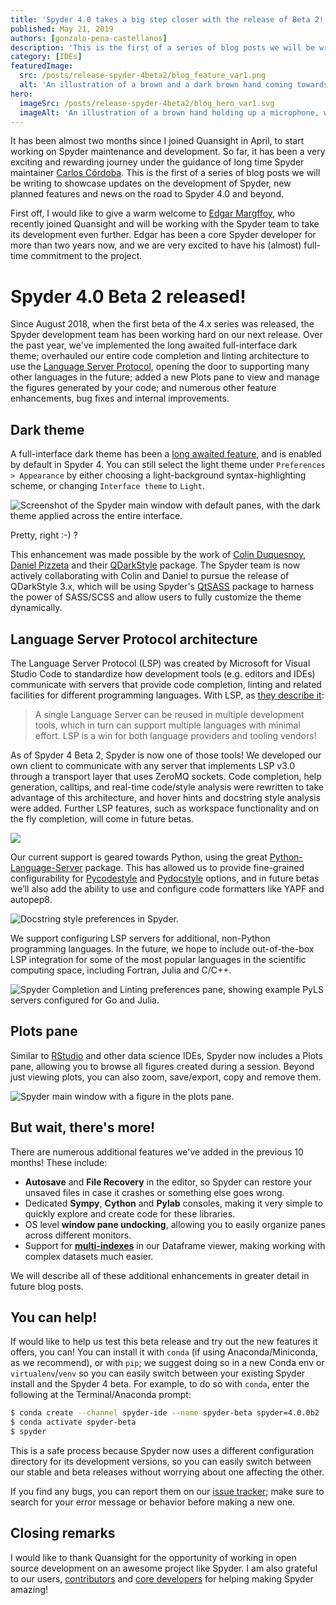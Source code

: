 ```yaml
---
title: 'Spyder 4.0 takes a big step closer with the release of Beta 2!'
published: May 21, 2019
authors: [gonzalo-pena-castellanos]
description: 'This is the first of a series of blog posts we will be writing to showcase updates on the development of Spyder, new planned features and news on the road to Spyder 4.0 and beyond.'
category: [IDEs]
featuredImage:
  src: /posts/release-spyder-4beta2/blog_feature_var1.png
  alt: 'An illustration of a brown and a dark brown hand coming towards each other to pass a business card with the logo of Quansight Labs.'
hero:
  imageSrc: /posts/release-spyder-4beta2/blog_hero_var1.svg
  imageAlt: 'An illustration of a brown hand holding up a microphone, with some graphical elements highlighting the top of the microphone.'
---
```


It has been almost two months since I joined Quansight in April, to start 
working on Spyder maintenance and 
development. So far, it has been a very exciting and rewarding journey under 
the guidance of long time Spyder maintainer
[Carlos Córdoba](https://github.com/ccordoba12).
This is the first of a series of blog posts we will be writing to showcase 
updates on the development of Spyder, new planned features and news on the 
road to Spyder 4.0 and beyond.

First off, I would like to give a warm welcome to
[Edgar Margffoy](https://github.com/andfoy),
who recently joined Quansight and will be working with the Spyder team to
take its development even further. Edgar has been a core Spyder developer 
for more than two years now, and we are very excited to have his (almost)
full-time commitment to the project.

# Spyder 4.0 Beta 2 released!

Since August 2018, when the first beta of the 4.x series was released, the
Spyder development team has been working hard on our next release.
Over the past year, we've implemented the long awaited full-interface dark theme;
overhauled our entire code completion and linting architecture to use the
[Language Server Protocol](https://microsoft.github.io/language-server-protocol/),
opening the door to supporting many other languages in the future;
added a new Plots pane to view and manage the figures generated by your code;
and numerous other feature enhancements, bug fixes and internal improvements.

## Dark theme

A full-interface dark theme has been a
[long awaited feature](https://github.com/spyder-ide/spyder/issues/2350),
and is enabled by default in Spyder 4. You can still select the
light theme under  ``Preferences > Appearance`` by either choosing a light-background
syntax-highlighting scheme, or changing ``Interface theme`` to ``Light``.

![Screenshot of the Spyder main window with default panes, with the dark theme applied across the entire interface.](/posts/release-spyder-4beta2/spyder-qdarkstyle.png)

Pretty, right :-) ?

This enhancement was made possible by the work of
[Colin Duquesnoy](https://github.com/ColinDuquesnoy),
[Daniel Pizzeta](https://github.com/dpizetta)
and their [QDarkStyle](https://github.com/ColinDuquesnoy/QDarkStyleSheet/)
package. The Spyder team is now actively collaborating with Colin and Daniel
to pursue the release of QDarkStyle 3.x, which will be using Spyder's
[QtSASS](https://github.com/spyder-ide/qtsass/)
package to harness the power of SASS/SCSS and allow users to fully customize
the theme dynamically.


## Language Server Protocol architecture

The Language Server Protocol (LSP) was created by Microsoft for Visual Studio Code to standardize how
development tools (e.g. editors and IDEs) communicate with
servers that provide code completion, linting and related facilities for
different programming languages. With LSP, as
[they describe it](https://web.archive.org/web/20190528210156/https://microsoft.github.io/language-server-protocol/):

> A single Language Server can be reused in multiple development tools,
> which in turn can support multiple languages with minimal effort.
> LSP is a win for both language providers and tooling vendors!

As of Spyder 4 Beta 2, Spyder is now one of those tools!
We developed our own client to communicate with any server that implements
LSP v3.0 through a transport layer that uses ZeroMQ sockets. Code completion,
help generation, calltips, and real-time code/style analysis were rewritten to take advantage of this
architecture, and hover hints and docstring style analysis were added.
Further LSP features, such as workspace functionality and on the fly completion, will come in future betas.

<img src="/posts/release-spyder-4beta2/spyder-hover-hint-calltip.png" class="center" />

Our current support is geared towards Python, using the great
[Python-Language-Server](https://github.com/palantir/python-language-server)
package. This has allowed us to provide fine-grained configurability for
[Pycodestyle](http://pycodestyle.pycqa.org/en/stable/) and
[Pydocstyle](http://www.pydocstyle.org/en/stable/) options, and in future
betas we’ll also add the ability to use and configure code formatters like
YAPF and autopep8.

![Docstring style preferences in Spyder.](/posts/release-spyder-4beta2/spyder-doc-prefs.png)

We support configuring LSP servers for additional, non-Python programming languages.
In the future, we hope to include out-of-the-box LSP integration for
some of the most popular languages in the scientific computing space,
including Fortran, Julia and C/C++.

![Spyder Completion and Linting preferences pane, showing example PyLS servers configured for Go and Julia.](/posts/release-spyder-4beta2/spyder-preferences-lsp.png)

## Plots pane

Similar to [RStudio](https://www.rstudio.com/) and other data science IDEs,
Spyder now includes a Plots pane, allowing you to browse all figures created during a
session. Beyond just viewing plots, you can also zoom, save/export, copy and remove
them.

![Spyder main window with a figure in the plots pane.](/posts/release-spyder-4beta2/spyder-plots.png)

## But wait, there's more!

There are numerous additional features we've added in the previous 10
months! These include:

* **Autosave** and **File Recovery** in the editor, so Spyder can restore your
unsaved files in case it crashes or something else goes wrong.
* Dedicated **Sympy**, **Cython** and **Pylab** consoles, making it
very simple to quickly explore and create code for these libraries.
* OS level **window pane undocking**, allowing you to easily
organize panes across different monitors.
* Support for **[multi-indexes](https://pandas.pydata.org/pandas-docs/stable/user_guide/advanced.html)**
in our Dataframe viewer, making working with complex datasets much easier.

We will describe all of these additional enhancements in greater detail in
future blog posts.

## You can help!

If would like to help us test this beta release and try out the new features it offers,
you can! You can install it with ``conda`` (if using Anaconda/Miniconda, as we recommend),
or with ``pip``; we suggest doing so in a new Conda env or ``virtualenv``/``venv``
so you can easily switch between your existing Spyder install and the Spyder 4 beta.
For example, to do so with ``conda``, enter the following at the Terminal/Anaconda prompt:

```bash
$ conda create --channel spyder-ide --name spyder-beta spyder=4.0.0b2
$ conda activate spyder-beta
$ spyder
```

This is a safe process because Spyder now uses a different configuration
directory for its development versions, so you can easily switch between our stable
and beta releases without worrying about one affecting the other.

If you find any bugs, you can report them on our
[issue tracker](https://github.com/spyder-ide/spyder/issues);
make sure to search for your error message or behavior before making a new one.

## Closing remarks

I would like to thank Quansight for the opportunity of working in open source
development on an awesome project like Spyder. I am also grateful to our
users, [contributors](https://github.com/spyder-ide/spyder/graphs/contributors)
and [core developers](https://github.com/orgs/spyder-ide/people) for helping
making Spyder amazing!
